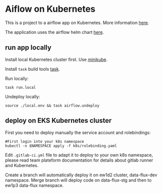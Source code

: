 # Aiflow on Kubernetes

This is a project to a airflow app on Kubernetes. More information [here](https://airflow.apache.org/kubernetes.html).

The application uses the airflow helm chart [here](https://github.com/helm/charts/tree/master/stable/airflow).

## run app locally

Install local Kubernetes cluster first. Use [minikube](https://kubernetes.io/docs/tasks/tools/install-minikube/).

Install `task` build tools [task](https://taskfile.dev/#/installation).

Run locally:
```shell script
task run.local
```
Undeploy locally:
```shell script
source ./local.env && task airflow.undeploy
```

## deploy on EKS Kubernetes cluster
First you need to deploy manually the service account and rolebindings:
```shell script
#First login into your k8s namespace
kubectl -n $NAMESPACE apply -f k8s/rolebinding.yaml
```

Edit `.gitlab-ci.yml` file to adapt it to deploy to your own k8s namespace, please read team plateform documentation for details about gitlab runner and Kubernetes.

Create a branch will automatically deploy it on ew1d2 cluster, data-flux-dev namespace. Merge branch will deploy code on data-flux-stg and then to ew1p3 data-flux namespace.